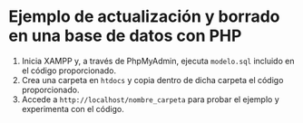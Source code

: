 # Ejemplo de actualización y borrado en una base de datos con PHP

1. Inicia XAMPP y, a través de PhpMyAdmin, ejecuta `modelo.sql` incluido en el código proporcionado.
2. Crea una carpeta en `htdocs` y copia dentro de dicha carpeta el código proporcionado.
3. Accede a `http://localhost/nombre_carpeta` para probar el ejemplo y experimenta con el código.

<!--
1. Descarga y descomprime `ejemplo_bbdd_select_insert.zip`, que incluye todo el código necesario.
-->
